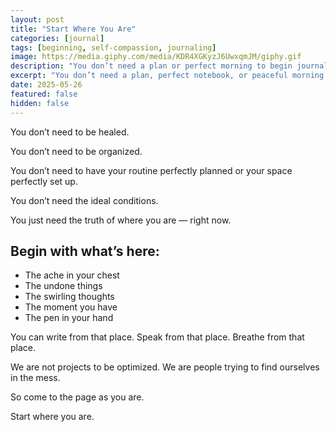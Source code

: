 ```yaml
---
layout: post
title: "Start Where You Are"
categories: [journal]
tags: [beginning, self-compassion, journaling]
image: https://media.giphy.com/media/KDR4XGKyzJ6UwxqmJM/giphy.gif
description: "You don’t need a plan or perfect morning to begin journaling. Start with the truth of where you are, and let that be enough."
excerpt: "You don’t need a plan, perfect notebook, or peaceful morning to begin journaling. This gentle reminder invites you to begin exactly where you are, with whatever you have."
date: 2025-05-26
featured: false
hidden: false
---
```


You don’t need to be healed.

You don’t need to be organized.

You don’t need to have your routine perfectly planned or your space perfectly set up.

You don’t need the ideal conditions.

You just need the truth of where you are — right now.

## Begin with what’s here:

- The ache in your chest  
- The undone things  
- The swirling thoughts  
- The moment you have  
- The pen in your hand

You can write from that place. Speak from that place. Breathe from that place.

We are not projects to be optimized. We are people trying to find ourselves in the mess.

So come to the page as you are.

Start where you are.
